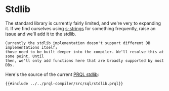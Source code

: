 # Stdlib

The standard library is currently fairly limited, and we're very to expanding
it. If we find ourselves using [s-strings](./language-features/s-strings.md) for
something frequently, raise an issue and we'll add it to the stdlib.

```admonish note
Currently the stdlib implementation doesn't support different DB implementations itself; 
those need to be built deeper into the compiler. We'll resolve this at some point. Until 
then, we'll only add functions here that are broadly supported by most DBs.
```

Here's the source of the current [PRQL
stdlib](https://github.com/prql/prql/blob/main/prql-compiler/src/sql/stdlib.prql):

```prql_no_test
{{#include ../../prql-compiler/src/sql/stdlib.prql}}
```

